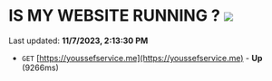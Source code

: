 # IS MY WEBSITE RUNNING ? [![](https://img.shields.io/static/v1?label=Sponsor&message=%E2%9D%A4&logo=GitHub&color=%23fe8e86)](https://github.com/sponsors/<username>)

Last updated: **11/7/2023, 2:13:30 PM**

- `GET` [https://youssefservice.me](https://youssefservice.me) - **Up** (9266ms)
